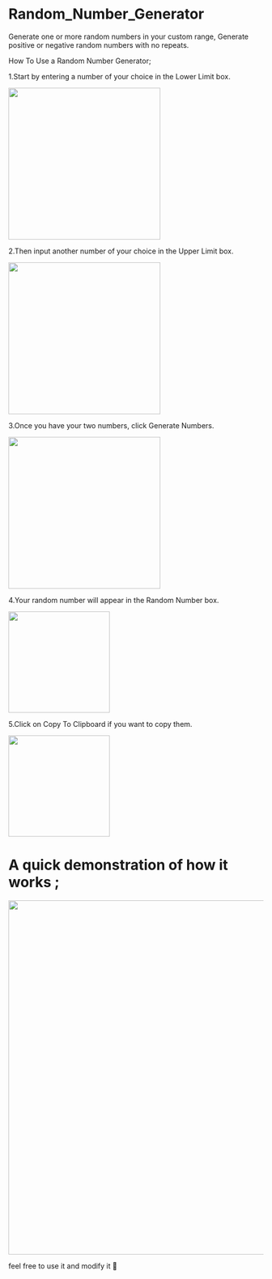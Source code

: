 # Random_Number_Generator

Generate one or more random numbers in your custom range, Generate positive or negative random numbers with no repeats.

How To Use a Random Number Generator;

1.Start by entering a number of your choice in the Lower Limit box.

<img src="https://i.ibb.co/B3NB2dY/Screen-Shot-2022-03-06-at-11-14-49-AM.png" width="300"/>

2.Then input another number of your choice in the Upper Limit box.

<img src="https://i.ibb.co/HH4Drx8/Screen-Shot-2022-03-06-at-11-15-01-AM.png" width="300"/>

3.Once you have your two numbers, click Generate Numbers.

<img src="https://i.ibb.co/m9vBt6N/Screen-Shot-2022-03-06-at-11-15-31-AM.png" width="300"/>

4.Your random number will appear in the Random Number box.

<img src="https://i.ibb.co/t80QghL/Screen-Shot-2022-03-06-at-11-19-23-AM.png" width="200"/>

5.Click on Copy To Clipboard if you want to copy them.

<img src="https://i.ibb.co/XV4drHL/Screen-Shot-2022-03-06-at-11-19-44-AM.png" width="200"/>

# A quick demonstration of how it works ;


<img src="https://media0.giphy.com/media/K4UAh8rgdwZ1x3W9jv/giphy.gif" width="600" height="700" />

feel free to use it and modify it 🤝
